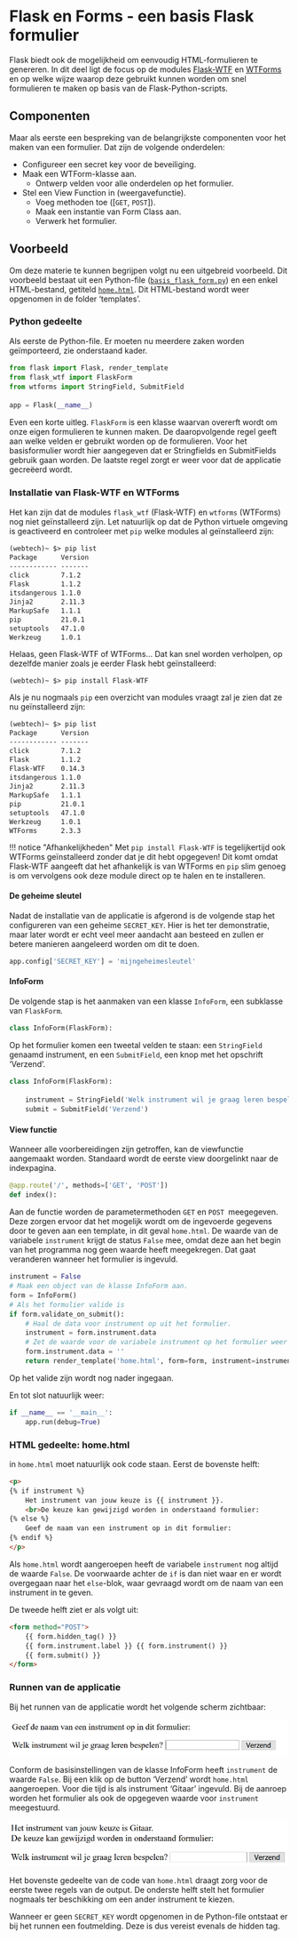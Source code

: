 # Flask en Forms - een basis Flask formulier

Flask biedt ook de mogelijkheid om eenvoudig HTML-formulieren te genereren. In dit deel ligt de focus op de modules [Flask-WTF](https://flask-wtf.readthedocs.io/en/stable/) en [WTForms](https://wtforms.readthedocs.io/en/2.3.x/) en op welke wijze waarop deze gebruikt kunnen worden om snel formulieren te maken op basis van de Flask-Python-scripts.

## Componenten
Maar als eerste een bespreking van de belangrijkste componenten voor het maken van een formulier.
Dat zijn de volgende onderdelen:

- Configureer een secret key voor de beveiliging.
- Maak een WTForm-klasse aan.
    - Ontwerp velden voor alle onderdelen op het formulier.
- Stel een View Function in (weergavefunctie).
    - Voeg methoden toe ([`GET`, `POST`]).
    - Maak een instantie van Form Class aan.
    - Verwerk het formulier.

## Voorbeeld
Om deze materie te kunnen begrijpen volgt nu een uitgebreid voorbeeld. Dit voorbeeld bestaat uit een Python-file ([`basis_flask_form.py`](../bestanden/basis_flask_form.py)) en een enkel HTML-bestand, getiteld [`home.html`](../bestanden/home.html). Dit HTML-bestand wordt weer opgenomen in de folder ‘templates’.

### Python gedeelte
Als eerste de Python-file. Er moeten nu meerdere zaken worden geïmporteerd, zie onderstaand kader.

```python
from flask import Flask, render_template
from flask_wtf import FlaskForm
from wtforms import StringField, SubmitField

app = Flask(__name__)
```

Even een korte uitleg. `FlaskForm` is een klasse waarvan overerft wordt om onze eigen formulieren te kunnen maken. De daaropvolgende regel geeft aan welke velden er gebruikt worden op de formulieren. Voor het basisformulier wordt hier aangegeven dat er Stringfields en SubmitFields gebruik gaan worden. De laatste regel zorgt er weer voor dat de applicatie gecreëerd wordt.

### Installatie van Flask-WTF en WTForms

Het kan zijn dat de modules `flask_wtf` (Flask-WTF) en `wtforms` (WTForms) nog niet geïnstalleerd zijn. Let natuurlijk op dat de Python virtuele omgeving is geactiveerd en controleer met `pip` welke modules al geïnstalleerd zijn:

```console
(webtech)~ $> pip list
Package      Version
------------ -------
click        7.1.2
Flask        1.1.2
itsdangerous 1.1.0
Jinja2       2.11.3
MarkupSafe   1.1.1
pip          21.0.1
setuptools   47.1.0
Werkzeug     1.0.1
```

Helaas, geen Flask-WTF of WTForms... Dat kan snel worden verholpen, op dezelfde manier zoals je eerder Flask hebt geïnstalleerd:

```console
(webtech)~ $> pip install Flask-WTF
```

Als je nu nogmaals `pip` een overzicht van modules vraagt zal je zien dat ze nu geïnstalleerd zijn:

```console hl_lines="6 13"
(webtech)~ $> pip list
Package      Version
------------ -------
click        7.1.2
Flask        1.1.2
Flask-WTF    0.14.3
itsdangerous 1.1.0
Jinja2       2.11.3
MarkupSafe   1.1.1
pip          21.0.1
setuptools   47.1.0
Werkzeug     1.0.1
WTForms      2.3.3
```

!!! notice "Afhankelijkheden"
    Met `pip install Flask-WTF` is tegelijkertijd ook WTForms geïnstalleerd zonder dat je dit hebt opgegeven! Dit komt omdat Flask-WTF aangeeft dat het afhankelijk is van WTForms en `pip` slim genoeg is om vervolgens ook deze module direct op te halen en te installeren.

#### De geheime sleutel
Nadat de installatie van de applicatie is afgerond is de volgende stap het configureren van een geheime `SECRET_KEY`. Hier is het ter demonstratie, maar later wordt er echt veel meer aandacht aan besteed en zullen er betere manieren aangeleerd worden om dit te doen.

```python
app.config['SECRET_KEY'] = 'mijngeheimesleutel'
```

#### InfoForm
De volgende stap is het aanmaken van een klasse `InfoForm`, een subklasse van `FlaskForm`.

```python
class InfoForm(FlaskForm):
```

Op het formulier komen een tweetal velden te staan: een `StringField` genaamd instrument, en een `SubmitField`, een knop met het opschrift ‘Verzend’.

```python
class InfoForm(FlaskForm):

    instrument = StringField('Welk instrument wil je graag leren bespelen?')
    submit = SubmitField('Verzend')
```

#### View functie
Wanneer alle voorbereidingen zijn getroffen, kan de viewfunctie aangemaakt worden. Standaard wordt de eerste view doorgelinkt naar de indexpagina.

```python
@app.route('/', methods=['GET', 'POST'])
def index():
```

Aan de functie worden de parametermethoden `GET` en `POST `meegegeven. Deze zorgen ervoor dat het mogelijk wordt om de ingevoerde gegevens door te geven aan een template, in dit geval `home.html`.
De waarde van de variabele `instrument` krijgt de status `False` mee, omdat deze aan het begin van het programma nog geen waarde heeft meegekregen. Dat gaat veranderen wanneer het formulier is ingevuld.

```python
instrument = False
# Maak een object van de klasse InfoForm aan.
form = InfoForm()
# Als het formulier valide is
if form.validate_on_submit():
    # Haal de data voor instrument op uit het formulier.
    instrument = form.instrument.data
    # Zet de waarde voor de variabele instrument op het formulier weer op False
    form.instrument.data = ''
    return render_template('home.html', form=form, instrument=instrument)
```
Op het valide zijn wordt nog nader ingegaan.

En tot slot natuurlijk weer:

```python
if __name__ == '__main__':
    app.run(debug=True)
```

### HTML gedeelte: home.html
in `home.html` moet natuurlijk ook code staan. Eerst de bovenste helft:

```html
<p>
{% if instrument %}
    Het instrument van jouw keuze is {{ instrument }}.
    <br>De keuze kan gewijzigd worden in onderstaand formulier:
{% else %}
    Geef de naam van een instrument op in dit formulier:
{% endif %}
</p>
```

Als `home.html` wordt aangeroepen heeft de variabele `instrument` nog altijd de waarde `False`. De voorwaarde achter de `if` is dan niet waar en er wordt overgegaan naar het `else`-blok, waar gevraagd wordt om de naam van een instrument in te geven.

De tweede helft ziet er als volgt uit:

```html
<form method="POST">
    {{ form.hidden_tag() }}
    {{ form.instrument.label }} {{ form.instrument() }}
    {{ form.submit() }}
</form>
```

### Runnen van de applicatie

Bij het runnen van de applicatie wordt het volgende scherm zichtbaar:

![home.html met formulier](imgs/formulier-1-html.png)

Conform de basisinstellingen van de klasse InfoForm heeft `instrument` de waarde `False`. Bij een klik op de button ‘Verzend’ wordt `home.html` aangeroepen. Voor die tijd is als instrument ‘Gitaar’ ingevuld. Bij de aanroep worden het formulier als ook de opgegeven waarde voor `instrument `meegestuurd.

![home.html met ingevuld formulier](imgs/formulier-2-html.png)

Het bovenste gedeelte van de code van `home.html` draagt zorg voor de eerste twee regels van de output. De onderste helft stelt het formulier nogmaals ter beschikking om een ander instrument te kiezen.

Wanneer er geen `SECRET_KEY` wordt opgenomen in de Python-file ontstaat er bij het runnen een foutmelding. Deze is dus vereist evenals de hidden tag.
